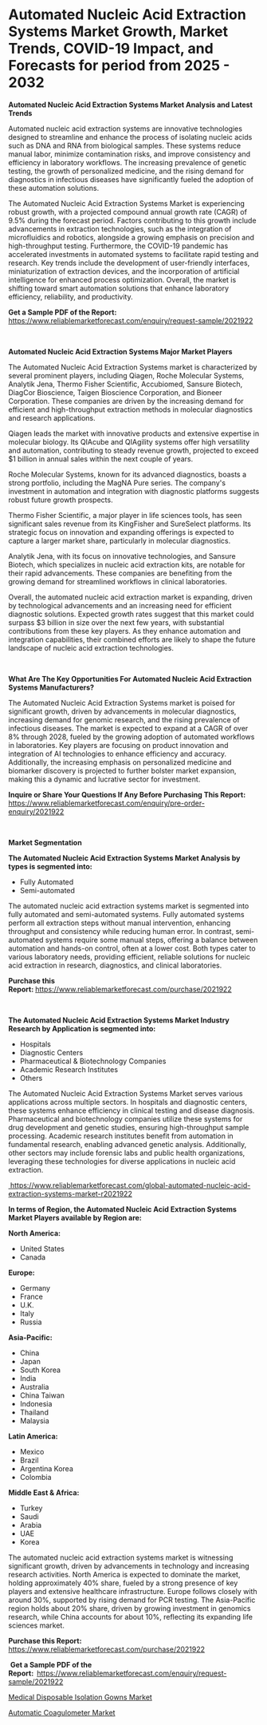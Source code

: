 <p><h1>Automated Nucleic Acid Extraction Systems Market Growth, Market Trends, COVID-19 Impact, and Forecasts for period from 2025 - 2032</h1></p><p><strong>Automated Nucleic Acid Extraction Systems Market Analysis and Latest Trends</strong></p>
<p><p>Automated nucleic acid extraction systems are innovative technologies designed to streamline and enhance the process of isolating nucleic acids such as DNA and RNA from biological samples. These systems reduce manual labor, minimize contamination risks, and improve consistency and efficiency in laboratory workflows. The increasing prevalence of genetic testing, the growth of personalized medicine, and the rising demand for diagnostics in infectious diseases have significantly fueled the adoption of these automation solutions.</p><p>The Automated Nucleic Acid Extraction Systems Market is experiencing robust growth, with a projected compound annual growth rate (CAGR) of 9.5% during the forecast period. Factors contributing to this growth include advancements in extraction technologies, such as the integration of microfluidics and robotics, alongside a growing emphasis on precision and high-throughput testing. Furthermore, the COVID-19 pandemic has accelerated investments in automated systems to facilitate rapid testing and research. Key trends include the development of user-friendly interfaces, miniaturization of extraction devices, and the incorporation of artificial intelligence for enhanced process optimization. Overall, the market is shifting toward smart automation solutions that enhance laboratory efficiency, reliability, and productivity.</p></p>
<p><strong>Get a Sample PDF of the Report:&nbsp;</strong> <a href="https://www.reliablemarketforecast.com/enquiry/request-sample/2021922?utm_campaign=1110&utm_medium=2&utm_source=Github&utm_content=ia&utm_term=04032025&utm_id=automated-nucleic-acid-extraction-systems">https://www.reliablemarketforecast.com/enquiry/request-sample/2021922</a></p>
<p>&nbsp;</p>
<p><strong>Automated Nucleic Acid Extraction Systems Major Market Players</strong></p>
<p><p>The Automated Nucleic Acid Extraction Systems market is characterized by several prominent players, including Qiagen, Roche Molecular Systems, Analytik Jena, Thermo Fisher Scientific, Accubiomed, Sansure Biotech, DiagCor Bioscience, Taigen Bioscience Corporation, and Bioneer Corporation. These companies are driven by the increasing demand for efficient and high-throughput extraction methods in molecular diagnostics and research applications.</p><p>Qiagen leads the market with innovative products and extensive expertise in molecular biology. Its QIAcube and QIAgility systems offer high versatility and automation, contributing to steady revenue growth, projected to exceed $1 billion in annual sales within the next couple of years.</p><p>Roche Molecular Systems, known for its advanced diagnostics, boasts a strong portfolio, including the MagNA Pure series. The company's investment in automation and integration with diagnostic platforms suggests robust future growth prospects.</p><p>Thermo Fisher Scientific, a major player in life sciences tools, has seen significant sales revenue from its KingFisher and SureSelect platforms. Its strategic focus on innovation and expanding offerings is expected to capture a larger market share, particularly in molecular diagnostics.</p><p>Analytik Jena, with its focus on innovative technologies, and Sansure Biotech, which specializes in nucleic acid extraction kits, are notable for their rapid advancements. These companies are benefiting from the growing demand for streamlined workflows in clinical laboratories.</p><p>Overall, the automated nucleic acid extraction market is expanding, driven by technological advancements and an increasing need for efficient diagnostic solutions. Expected growth rates suggest that this market could surpass $3 billion in size over the next few years, with substantial contributions from these key players. As they enhance automation and integration capabilities, their combined efforts are likely to shape the future landscape of nucleic acid extraction technologies.</p></p>
<p>&nbsp;</p>
<p><strong>What Are The Key Opportunities For Automated Nucleic Acid Extraction Systems Manufacturers?</strong></p>
<p><p>The Automated Nucleic Acid Extraction Systems market is poised for significant growth, driven by advancements in molecular diagnostics, increasing demand for genomic research, and the rising prevalence of infectious diseases. The market is expected to expand at a CAGR of over 8% through 2028, fueled by the growing adoption of automated workflows in laboratories. Key players are focusing on product innovation and integration of AI technologies to enhance efficiency and accuracy. Additionally, the increasing emphasis on personalized medicine and biomarker discovery is projected to further bolster market expansion, making this a dynamic and lucrative sector for investment.</p></p>
<p><strong>Inquire or Share Your Questions If Any Before Purchasing This Report:</strong> <a href="https://www.reliablemarketforecast.com/enquiry/pre-order-enquiry/2021922?utm_campaign=1110&utm_medium=2&utm_source=Github&utm_content=ia&utm_term=04032025&utm_id=automated-nucleic-acid-extraction-systems">https://www.reliablemarketforecast.com/enquiry/pre-order-enquiry/2021922</a></p>
<p>&nbsp;</p>
<p><strong>Market Segmentation</strong></p>
<p><strong>The Automated Nucleic Acid Extraction Systems Market Analysis by types is segmented into:</strong></p>
<p><ul><li>Fully Automated</li><li>Semi-automated</li></ul></p>
<p><p>The automated nucleic acid extraction systems market is segmented into fully automated and semi-automated systems. Fully automated systems perform all extraction steps without manual intervention, enhancing throughput and consistency while reducing human error. In contrast, semi-automated systems require some manual steps, offering a balance between automation and hands-on control, often at a lower cost. Both types cater to various laboratory needs, providing efficient, reliable solutions for nucleic acid extraction in research, diagnostics, and clinical laboratories.</p></p>
<p><strong>Purchase this Report:&nbsp;</strong><a href="https://www.reliablemarketforecast.com/purchase/2021922?utm_campaign=1110&utm_medium=2&utm_source=Github&utm_content=ia&utm_term=04032025&utm_id=automated-nucleic-acid-extraction-systems">https://www.reliablemarketforecast.com/purchase/2021922</a></p>
<p>&nbsp;</p>
<p><strong>The Automated Nucleic Acid Extraction Systems Market Industry Research by Application is segmented into:</strong></p>
<p><ul><li>Hospitals</li><li>Diagnostic Centers</li><li>Pharmaceutical & Biotechnology Companies</li><li>Academic Research Institutes</li><li>Others</li></ul></p>
<p><p>The Automated Nucleic Acid Extraction Systems Market serves various applications across multiple sectors. In hospitals and diagnostic centers, these systems enhance efficiency in clinical testing and disease diagnosis. Pharmaceutical and biotechnology companies utilize these systems for drug development and genetic studies, ensuring high-throughput sample processing. Academic research institutes benefit from automation in fundamental research, enabling advanced genetic analysis. Additionally, other sectors may include forensic labs and public health organizations, leveraging these technologies for diverse applications in nucleic acid extraction.</p></p>
<p><a href="https://www.reliablemarketforecast.com/global-automated-nucleic-acid-extraction-systems-market-r2021922?utm_campaign=1110&utm_medium=2&utm_source=Github&utm_content=ia&utm_term=04032025&utm_id=automated-nucleic-acid-extraction-systems">&nbsp;https://www.reliablemarketforecast.com/global-automated-nucleic-acid-extraction-systems-market-r2021922</a></p>
<p><strong>In terms of Region, the Automated Nucleic Acid Extraction Systems Market Players available by Region are:</strong></p>
<p>
    <p> <strong> North America: </strong>
        <ul>
            <li>United States</li>
            <li>Canada</li>
        </ul>
        </p> 
    <p> <strong> Europe: </strong>
        <ul>
            <li>Germany</li>
            <li>France</li>
            <li>U.K.</li>
            <li>Italy</li>
            <li>Russia</li>
        </ul>
        </p> 
    <p> <strong> Asia-Pacific: </strong>
        <ul>
            <li>China</li>
            <li>Japan</li>
            <li>South Korea</li>
            <li>India</li>
            <li>Australia</li>
            <li>China Taiwan</li>
            <li>Indonesia</li>
            <li>Thailand</li>
            <li>Malaysia</li>
        </ul>
        </p> 
    <p> <strong> Latin America: </strong>
        <ul>
            <li>Mexico</li>
            <li>Brazil</li>
            <li>Argentina Korea</li>
            <li>Colombia</li>
        </ul>
        </p> 
    <p> <strong> Middle East & Africa: </strong>
        <ul>
            <li>Turkey</li>
            <li>Saudi</li>
            <li>Arabia</li>
            <li>UAE</li>
            <li>Korea</li>
        </ul>
    </p>
    </p>
<p><p>The automated nucleic acid extraction systems market is witnessing significant growth, driven by advancements in technology and increasing research activities. North America is expected to dominate the market, holding approximately 40% share, fueled by a strong presence of key players and extensive healthcare infrastructure. Europe follows closely with around 30%, supported by rising demand for PCR testing. The Asia-Pacific region holds about 20% share, driven by growing investment in genomics research, while China accounts for about 10%, reflecting its expanding life sciences market.</p></p>
<p><strong>Purchase this Report: </strong><a href="https://www.reliablemarketforecast.com/purchase/2021922?utm_campaign=1110&utm_medium=2&utm_source=Github&utm_content=ia&utm_term=04032025&utm_id=automated-nucleic-acid-extraction-systems">https://www.reliablemarketforecast.com/purchase/2021922</a></p>
<p>&nbsp;<strong>Get a Sample PDF of the Report:&nbsp;&nbsp;</strong><a href="https://www.reliablemarketforecast.com/enquiry/request-sample/2021922?utm_campaign=1110&utm_medium=2&utm_source=Github&utm_content=ia&utm_term=04032025&utm_id=automated-nucleic-acid-extraction-systems">https://www.reliablemarketforecast.com/enquiry/request-sample/2021922</a></p>
<p><strong></strong></p>
<p><p><a href="https://github.com/fungkychiman/Market-Research-Report-List-1/blob/main/medical-disposable-isolation-gowns-market.md?utm_campaign=1110&utm_medium=2&utm_source=Github&utm_content=ia&utm_term=04032025&utm_id=automated-nucleic-acid-extraction-systems">Medical Disposable Isolation Gowns Market</a></p><p><a href="https://github.com/WillieWoodard/Market-Research-Report-List-7/blob/main/automatic-coagulometer-market.md?utm_campaign=1110&utm_medium=2&utm_source=Github&utm_content=ia&utm_term=04032025&utm_id=automated-nucleic-acid-extraction-systems">Automatic Coagulometer Market</a></p></p>